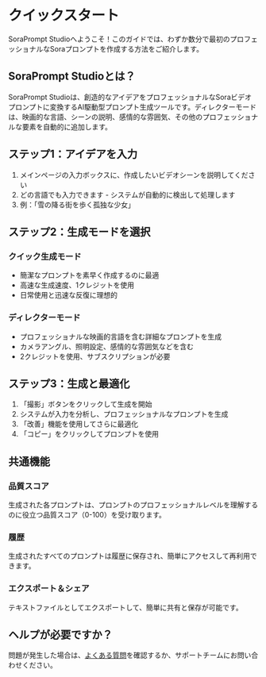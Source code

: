 # クイックスタート

SoraPrompt Studioへようこそ！このガイドでは、わずか数分で最初のプロフェッショナルなSoraプロンプトを作成する方法をご紹介します。

## SoraPrompt Studioとは？

SoraPrompt Studioは、創造的なアイデアをプロフェッショナルなSoraビデオプロンプトに変換するAI駆動型プロンプト生成ツールです。ディレクターモードは、映画的な言語、シーンの説明、感情的な雰囲気、その他のプロフェッショナルな要素を自動的に追加します。

## ステップ1：アイデアを入力

1. メインページの入力ボックスに、作成したいビデオシーンを説明してください
2. どの言語でも入力できます - システムが自動的に検出して処理します
3. 例：「雪の降る街を歩く孤独な少女」

## ステップ2：生成モードを選択

### クイック生成モード
- 簡潔なプロンプトを素早く作成するのに最適
- 高速な生成速度、1クレジットを使用
- 日常使用と迅速な反復に理想的

### ディレクターモード
- プロフェッショナルな映画的言語を含む詳細なプロンプトを生成
- カメラアングル、照明設定、感情的な雰囲気などを含む
- 2クレジットを使用、サブスクリプションが必要

## ステップ3：生成と最適化

1. 「撮影」ボタンをクリックして生成を開始
2. システムが入力を分析し、プロフェッショナルなプロンプトを生成
3. 「改善」機能を使用してさらに最適化
4. 「コピー」をクリックしてプロンプトを使用

## 共通機能

### 品質スコア
生成された各プロンプトは、プロンプトのプロフェッショナルレベルを理解するのに役立つ品質スコア（0-100）を受け取ります。

### 履歴
生成されたすべてのプロンプトは履歴に保存され、簡単にアクセスして再利用できます。

### エクスポート＆シェア
テキストファイルとしてエクスポートして、簡単に共有と保存が可能です。

## ヘルプが必要ですか？

問題が発生した場合は、[よくある質問](/docs/faq)を確認するか、サポートチームにお問い合わせください。
